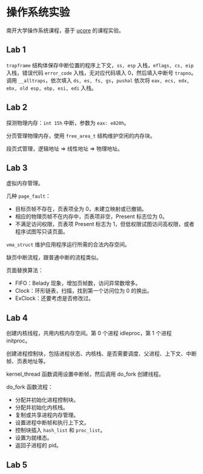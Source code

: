 # 操作系统实验

南开大学操作系统课程，基于 [ucore](https://github.com/chyyuu/ucore_os_lab) 的课程实验。

## Lab 1

`trapframe` 结构体保存中断位置的程序上下文，`ss, esp` 入栈，`eflags, cs, eip` 入栈，错误代码 `error_code` 入栈，无对应代码填入 0，然后填入中断号 `trapno`。调用 `__alltraps`，依次填入 `ds, es, fs, gs`，`pushal` 依次将 `eax, ecs, edx, ebx, old esp, ebp, esi, edi` 入栈。

## Lab 2

探测物理内存：`int 15h` 中断，参数为 `eax: e820h`。

分页管理物理内存，使用 `free_area_t` 结构维护空闲的内存块。

段页式管理，逻辑地址 => 线性地址 => 物理地址。

## Lab 3

虚拟内存管理。

几种 `page_fault`：

- 目标页帧不存在，页表项全为 0，未建立映射或已撤销。
- 相应的物理页帧不在内存中，页表项非空，Present 标志位为 0。
- 不满足访问权限，页表项 Present 标志为 1，但低权限试图访问高权限，或者程序试图写只读页面。

`vma_struct` 维护应用程序运行所需的合法内存空间。

缺页中断流程，跟普通中断的流程类似。

页面替换算法：

- FIFO：Belady 现象，增加页帧数，访问异常数增多。
- Clock：环形链表，扫描，找到第一个访问位为 0 的换出。
- ExClock：还要考虑是否修改过。

## Lab 4

创建内核线程，共用内核内存空间。第 0 个进程 idleproc，第 1 个进程 initproc。

创建进程控制块，包括进程状态、内核栈、是否需要调度、父进程、上下文、中断帧、页表地址等。

kernel_thread 函数调用设置中断帧，然后调用 do_fork 创建线程。

do_fork 函数流程：

- 分配并初始化进程控制块。
- 分配并初始化内核栈。
- 复制或共享进程内存管理。
- 设置进程中断帧和执行上下文。
- 控制块插入 `hash_list` 和 `proc_list`。
- 设置为就绪态。
- 返回子进程的 pid。

## Lab 5

